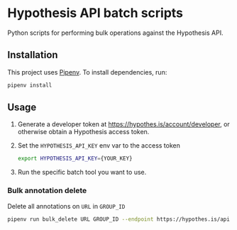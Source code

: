# Hypothesis API batch scripts

Python scripts for performing bulk operations against the Hypothesis API.

## Installation

This project uses [Pipenv](https://pipenv.pypa.io). To install dependencies,
run:

```sh
pipenv install
```

## Usage

1. Generate a developer token at https://hypothes.is/account/developer, or otherwise
   obtain a Hypothesis access token.

2. Set the `HYPOTHESIS_API_KEY` env var to the access token

   ```sh
   export HYPOTHESIS_API_KEY={YOUR_KEY}
   ```

3. Run the specific batch tool you want to use.

### Bulk annotation delete

Delete all annotations on `URL` in `GROUP_ID`

```sh
pipenv run bulk_delete URL GROUP_ID --endpoint https://hypothes.is/api
```
